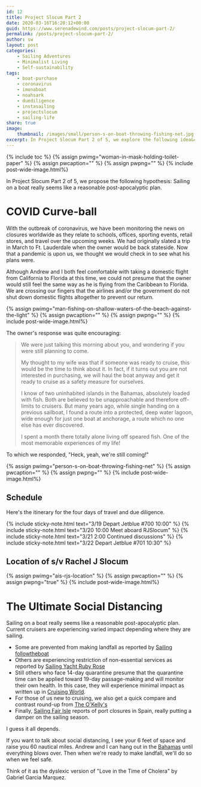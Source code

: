 ```yaml
---
id: 12
title: Project Slocum Part 2
date: 2020-03-16T16:20:12+00:00
guid: https://www.serenadewind.com/posts/project-slocum-part-2/
permalink: /posts/project-slocum-part-2/
author: sw
layout: post
categories:
    - Sailing Adventures
    - Minimalist Living
    - Self-sustainability
tags:
    - boat-purchase
    - coronavirus
    - imonaboat
    - noahsark
    - duediligence
    - instasailing
    - projectslocum
    - sailing-life
share: true
image:
    thumbnail: /images/small/person-s-on-boat-throwing-fishing-net.jpg 
excerpt: In Project Slocum Part 2 of 5, we explore the following idea&colon; Sailing on a boat really seems like a reasonable post-apocalyptic plan. #noahsark. 
---
```

{% include toc %}
{% assign pwimg="woman-in-mask-holding-toilet-paper" %}
{% assign pwcaption="" %}
{% assign pwpng="" %}
{% include post-wide-image.html%}

In Project Slocum Part 2 of 5, we propose the following hypothesis: Sailing on a boat really seems like a reasonable post-apocalyptic plan. 

# COVID Curve-ball

With the outbreak of coronavirus, we have been monitoring the news on closures worldwide as they relate to schools, offices, sporting events, retail stores, and travel over the upcoming weeks. We had originally slated a trip in March to Ft. Lauderdale when the owner would be back stateside. Now that a pandemic is upon us, we thought we would check in to see what his plans were. 

Although Andrew and I both feel comfortable with taking a domestic flight from California to Florida at this time, we could not presume that the owner would still feel the same way as he is flying from the Caribbean to Florida. We are crossing our fingers that the airlines and/or the government do not shut down domestic flights altogether to prevent our return.

{% assign pwimg="man-fishing-on-shallow-waters-of-the-beach-against-the-light" %}
{% assign pwcaption="" %}
{% assign pwpng="" %}
{% include post-wide-image.html%}


The owner's response was quite encouraging:

>We were just talking this morning about you, and wondering if you were still planning to come.
>
>My thought to my wife was that if someone was ready to cruise, this would be the time to think about it. In fact, if it turns out you are not interested in purchasing, we will haul the boat anyway and get it ready to cruise as a safety measure for ourselves.
>
>I know of two uninhabited islands in the Bahamas, absolutely loaded with fish. Both are believed to be unapproachable and therefore off-limits to cruisers. But many years ago, while single handing on a previous sailboat, I found a route into a protected, deep water lagoon, wide enough for just one boat at anchorage, a route which no one else has ever discovered.
>
>I spent a month there totally alone living off speared fish. One of the most memorable experiences of my life!


To which we responded, "Heck, yeah, we're still coming!"

{% assign pwimg="person-s-on-boat-throwing-fishing-net" %}
{% assign pwcaption="" %}
{% assign pwpng="" %}
{% include post-wide-image.html%}


## Schedule

Here's the itinerary for the four days of travel and due diligence.

{% include sticky-note.html text="3/19 Depart Jetblue #700 10:00" %}
{% include sticky-note.html text="3/20 10:00 Meet aboard RJSlocum" %}
{% include sticky-note.html text="3/21 2:00 Continued discussions" %}
{% include sticky-note.html text="3/22 Depart Jetblue #701 10:30" %}

## Location of s/v Rachel J Slocum

{% assign pwimg="ais-rjs-location" %}
{% assign pwcaption="" %}
{% assign pwpng="true" %}
{% include post-wide-image.html%}


# The Ultimate Social Distancing

Sailing on a boat really seems like a reasonable post-apocalyptic plan. Current cruisers are experiencing varied impact depending where they are sailing.

- Some are prevented from making landfall as reported by [Sailing followtheboat](https://www.youtube.com/watch?v=rd9HDa73zZc "FollowTheBoat") 
- Others are experiencing restriction of non-essential services as reported by [Sailing Yacht Ruby Rose](https://www.youtube.com/watch?v=CQg6e07RCOI "Ruby Rose") 
- Still others who face 14-day quarantine presume that the quarantine time can be applied toward 19-day passage-making and will monitor their own health. In this case, they will experience minimal impact as written up in [Cruising World](https://www.cruisingworld.com/story/destinations/coronavirus-impacting-plans/ "Cruising World article").
- For those of us new to cruising, we also get a quick compare and contrast round-up from [The O'Kelly's](https://www.youtube.com/watch?v=I9oULg-Kw_I "The O'Kelly's")  
- Finally, [Sailing Fair Isle](https://www.youtube.com/watch?v=a3gOdAXcpbE "Fair Isle") reports of port closures in Spain, really putting a damper on the sailing season.  

I guess it all depends.

If you want to talk about social distancing, I see your 6 feet of space and raise you 60 nautical miles. Andrew and I can hang out in the [Bahamas](https://www.boatus.com/magazine/2018/february/boaters-guide-to-cruising-the-bahamas.asp "Cruising the Bahamas") until everything blows over. Then when we're ready to make landfall, we'll do so when we feel safe. 

Think of it as the dyslexic version of "Love in the Time of Cholera" by Gabriel Garcia Marquez.
